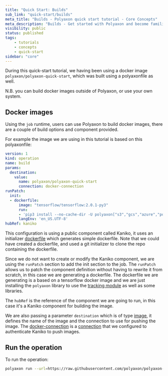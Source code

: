 ```yaml
---
title: "Quick Start: Builds"
sub_link: "quick-start/builds"
meta_title: "Builds - Polyaxon quick start tutorial - Core Concepts"
meta_description: "Builds - Get started with Polyaxon and become familiar with the ecosystem of Polyaxon with a top-level overview and useful links to get you started."
visibility: public
status: published
tags:
    - tutorials
    - concepts
    - quick-start
sidebar: "core"
---
```


During this quick-start tutorial, we having been using a docker image `polyaxon/polyaxon-quick-start`, 
which was built using a polyaxonfile as well.

N.B. you can build docker images outside of Polyaxon, or use your own system. 

## Docker images

Using the `job` runtime, users can use Polyaxon to build docker images, there are a couple of build options and component provided.

For example the image we are using in this tutorial is based on this polyaxonfile:

```yaml
version: 1
kind: operation
name: build
params:
  destination:
    value:
      name: polyaxon/polyaxon-quick-start
      connection: docker-connection
runPatch:
  init:
  - dockerfile:
      image: "tensorflow/tensorflow:2.0.1-py3"
      run:
      - 'pip3 install --no-cache-dir -U polyaxon["s3","gcs","azure","polyboard","polytune"]'
      langEnv: 'en_US.UTF-8'
hubRef: kaniko
```

This configuration is using a public component called Kaniko, 
it uses an initializer [dockerfile](/docs/core/specification/init/) which generates simple dockerfile.
Note that we could have created a dockerfile, and used a git initializer to clone the repo containing the dockerfile.

Since we do not want to create or modify the Kaniko component, 
we are using the `runPatch` section to add the init section to the job.
The `runPatch` allows us to patch the component definition without having to rewrite it from scratch, 
in this case we are generating a dockerfile.
The dockerfile we are generating is a based on a tensorflow docker image and 
we are just installing the `polyaxon` library to use the [tracking module](/docs/experimentation/tracking/) as well as some libraries.

The `hubRef` is the reference of the component we are going to run, in this case it's a Kaniko component for building the image.

We are also passing a parameter `destination` which is of type [image](/docs/core/specification/types/), 
it defines the name of the image and the connection to use for pushing the image.
The [docker-connection](/docs/setup/connections/registry/) is a [connection](/docs/setup/connections/) 
that we configured to authenticate Kaniko to push images.


## Run the operation

To run the operation:

```bash
polyaxon run --url=https://raw.githubusercontent.com/polyaxon/polyaxon-quick-start/master/helpers/build.yaml -l 
```
